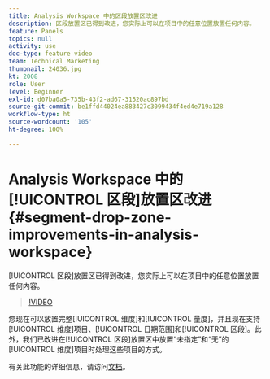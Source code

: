 ```yaml
---
title: Analysis Workspace 中的区段放置区改进
description: 区段放置区已得到改进，您实际上可以在项目中的任意位置放置任何内容。
feature: Panels
topics: null
activity: use
doc-type: feature video
team: Technical Marketing
thumbnail: 24036.jpg
kt: 2008
role: User
level: Beginner
exl-id: d07ba0a5-735b-43f2-ad67-31520ac897bd
source-git-commit: be1ffd44024ea883427c3099434f4ed4e719a128
workflow-type: ht
source-wordcount: '105'
ht-degree: 100%

---
```


# Analysis Workspace 中的[!UICONTROL 区段]放置区改进 {#segment-drop-zone-improvements-in-analysis-workspace}

[!UICONTROL 区段]放置区已得到改进，您实际上可以在项目中的任意位置放置任何内容。

>[!VIDEO](https://video.tv.adobe.com/v/24036/?quality=12)

您现在可以放置完整[!UICONTROL 维度]和[!UICONTROL 量度]，并且现在支持[!UICONTROL 维度]项目、[!UICONTROL 日期范围]和[!UICONTROL 区段]。此外，我们已改进在[!UICONTROL 区段]放置区中放置“未指定”和“无”的[!UICONTROL 维度]项目时处理这些项目的方式。

有关此功能的详细信息，请访问[文档](https://experienceleague.adobe.com/docs/analytics/analyze/analysis-workspace/components/t-freeform-project-segment.html?lang=en)。
